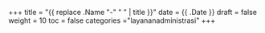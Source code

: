 +++
title = "{{ replace .Name "-" " " | title }}"
date = {{ .Date }}
draft = false
weight = 10
toc = false
categories ="layananadministrasi"
+++